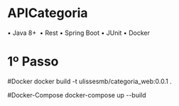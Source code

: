 
# APICategoria

• Java 8+ 
• Rest
• Spring Boot
• JUnit
• Docker 

# 1º Passo

#Docker
docker build -t ulissesmb/categoria_web:0.0.1 .

#Docker-Compose
docker-compose up --build
